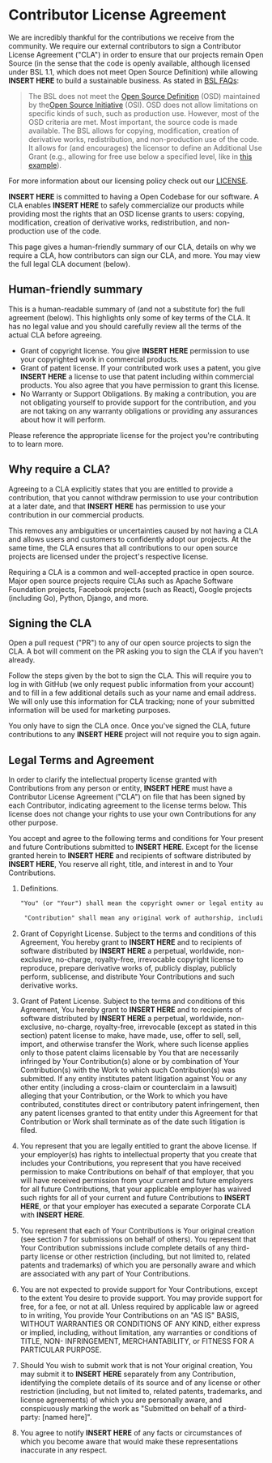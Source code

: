 # Contributor License Agreement

We are incredibly thankful for the contributions we receive from the community. We require our external contributors to sign a Contributor License Agreement ("CLA") in order to ensure that our projects remain Open Source (in the sense that the code is openly available, although licensed under BSL 1.1, which does not meet Open Source Definition) while allowing __INSERT HERE__ to build a sustainable business. As stated in [BSL FAQs](https://mariadb.com/bsl-faq-adopting/#osl):

> The BSL does not meet the [Open Source Definition](https://en.wikipedia.org/wiki/The_Open_Source_Definition) (OSD) maintained by the[Open Source Initiative](https://en.wikipedia.org/wiki/Open_Source_Initiative) (OSI). OSD does not allow limitations on specific kinds of such, such as production use. However, most of the OSD criteria are met. Most important, the source code is made available. The BSL allows for copying, modification, creation of derivative works, redistribution, and non-production use of the code. It allows for (and encourages) the licensor to define an Additional Use Grant (e.g., allowing for free use below a specified level, like in [this example](https://github.com/mariadb-corporation/MaxScale/blob/2.5/LICENSE25.TXT)).

For more information about our licensing policy check out our [LICENSE](LICENSE).

__INSERT HERE__ is committed to having a Open Codebase for our software. A CLA enables __INSERT HERE__ to safely commercialize our products while providing most the rights that an OSD license grants to users: copying, modification, creation of derivative works, redistribution, and non-production use of the code.

This page gives a human-friendly summary of our CLA, details on why we require a CLA, how contributors can sign our CLA, and more. You may view the full legal CLA document (below).

## Human-friendly summary

This is a human-readable summary of (and not a substitute for) the full agreement (below). This highlights only some of key terms of the CLA. It has no legal value and you should carefully review all the terms of the actual CLA before agreeing.

- Grant of copyright license. You give __INSERT HERE__ permission to use your copyrighted work in commercial products.
- Grant of patent license. If your contributed work uses a patent, you give __INSERT HERE__ a license to use that patent including within commercial products. You also agree that you have permission to grant this license.
- No Warranty or Support Obligations.
By making a contribution, you are not obligating yourself to provide support for the contribution, and you are not taking on any warranty obligations or providing any assurances about how it will perform.

Please reference the appropriate license for the project you're contributing to to learn more.

## Why require a CLA?

Agreeing to a CLA explicitly states that you are entitled to provide a contribution, that you cannot withdraw permission to use your contribution at a later date, and that __INSERT HERE__ has permission to use your contribution in our commercial products.

This removes any ambiguities or uncertainties caused by not having a CLA and allows users and customers to confidently adopt our projects. At the same time, the CLA ensures that all contributions to our open source projects are licensed under the project's respective license.

Requiring a CLA is a common and well-accepted practice in open source. Major open source projects require CLAs such as Apache Software Foundation projects, Facebook projects (such as React), Google projects (including Go), Python, Django, and more.

## Signing the CLA

Open a pull request ("PR") to any of our open source projects to sign the CLA. A bot will comment on the PR asking you to sign the CLA if you haven't already.

Follow the steps given by the bot to sign the CLA. This will require you to log in with GitHub (we only request public information from your account) and to fill in a few additional details such as your name and email address. We will only use this information for CLA tracking; none of your submitted information will be used for marketing purposes.

You only have to sign the CLA once. Once you've signed the CLA, future contributions to any __INSERT HERE__ project will not require you to sign again.

## Legal Terms and Agreement

In order to clarify the intellectual property license granted with Contributions from any person or entity, __INSERT HERE__ must have a Contributor License Agreement ("CLA") on file that has been signed by each Contributor, indicating agreement to the license terms below. This license does not change your rights to use your own Contributions for any other purpose.

You accept and agree to the following terms and conditions for Your present and future Contributions submitted to __INSERT HERE__. Except for the license granted herein to __INSERT HERE__ and recipients of software distributed by __INSERT HERE__, You reserve all right, title, and interest in and to Your Contributions.

1. Definitions.

    ```txt
   "You" (or "Your") shall mean the copyright owner or legal entity authorized by the copyright owner that is making this Agreement with __INSERT HERE__. For legal entities, the entity making a Contribution and all other entities that control, are controlled by, or are under common control with that entity are considered to be a single Contributor. For the purposes of this definition, "control" means (i) the power, direct or indirect, to cause the direction or management of such entity, whether by contract or otherwise, or (ii) ownership of fifty percent (50%) or more of the outstanding shares, or (iii) beneficial ownership of such entity.
   ```

   ```txt
    "Contribution" shall mean any original work of authorship, including any modifications or additions to an existing work, that is or previously has been intentionally submitted by You to __INSERT HERE__ for inclusion in, or documentation of, any of the products owned or managed by __INSERT HERE__ (the "Work"). For the purposes of this definition, "submitted" means any form of electronic, verbal, or written communication sent to __INSERT HERE__ or its representatives, including but not limited to communication on electronic mailing lists, source code control systems, and issue tracking systems that are managed by, or on behalf of, __INSERT HERE__ for the purpose of discussing and improving the Work, but excluding communication that is conspicuously marked or otherwise designated in writing by You as "Not a Contribution."
   ```

2. Grant of Copyright License. Subject to the terms and conditions of this Agreement, You hereby grant to __INSERT HERE__ and to recipients of software distributed by __INSERT HERE__ a perpetual, worldwide, non-exclusive, no-charge, royalty-free, irrevocable copyright license to reproduce, prepare derivative works of, publicly display, publicly perform, sublicense, and distribute Your Contributions and such derivative works.

3. Grant of Patent License. Subject to the terms and conditions of this Agreement, You hereby grant to __INSERT HERE__ and to recipients of software distributed by __INSERT HERE__ a perpetual, worldwide, non-exclusive, no-charge, royalty-free, irrevocable (except as stated in this section) patent license to make, have made, use, offer to sell, sell, import, and otherwise transfer the Work, where such license applies only to those patent claims licensable by You that are necessarily infringed by Your Contribution(s) alone or by combination of Your Contribution(s) with the Work to which such Contribution(s) was submitted. If any entity institutes patent litigation against You or any other entity (including a cross-claim or counterclaim in a lawsuit) alleging that your Contribution, or the Work to which you have contributed, constitutes direct or contributory patent infringement, then any patent licenses granted to that entity under this Agreement for that Contribution or Work shall terminate as of the date such litigation is filed.

4. You represent that you are legally entitled to grant the above license. If your employer(s) has rights to intellectual property that you create that includes your Contributions, you represent that you have received permission to make Contributions on behalf of that employer, that you will have received permission from your current and future employers for all future Contributions, that your applicable employer has waived such rights for all of your current and future Contributions to __INSERT HERE__, or that your employer has executed a separate Corporate CLA with __INSERT HERE__.

5. You represent that each of Your Contributions is Your original creation (see section 7 for submissions on behalf of others). You represent that Your Contribution submissions include complete details of any third-party license or other restriction (including, but not limited to, related patents and trademarks) of which you are personally aware and which are associated with any part of Your Contributions.

6. You are not expected to provide support for Your Contributions, except to the extent You desire to provide support. You may provide support for free, for a fee, or not at all. Unless required by applicable law or agreed to in writing, You provide Your Contributions on an "AS IS" BASIS, WITHOUT WARRANTIES OR CONDITIONS OF ANY KIND, either express or implied, including, without limitation, any warranties or conditions of TITLE, NON- INFRINGEMENT, MERCHANTABILITY, or FITNESS FOR A PARTICULAR PURPOSE.

7. Should You wish to submit work that is not Your original creation, You may submit it to __INSERT HERE__ separately from any Contribution, identifying the complete details of its source and of any license or other restriction (including, but not limited to, related patents, trademarks, and license agreements) of which you are personally aware, and conspicuously marking the work as "Submitted on behalf of a third-party: [named here]".

8. You agree to notify __INSERT HERE__ of any facts or circumstances of which you become aware that would make these representations inaccurate in any respect.
